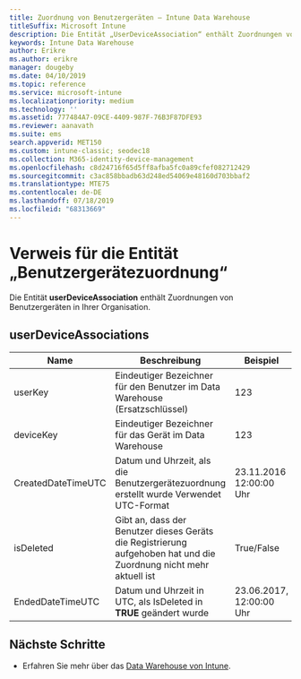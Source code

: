 ```yaml
---
title: Zuordnung von Benutzergeräten – Intune Data Warehouse
titleSuffix: Microsoft Intune
description: Die Entität „UserDeviceAssociation“ enthält Zuordnungen von Benutzergeräten in Ihrer Organisation.
keywords: Intune Data Warehouse
author: Erikre
ms.author: erikre
manager: dougeby
ms.date: 04/10/2019
ms.topic: reference
ms.service: microsoft-intune
ms.localizationpriority: medium
ms.technology: ''
ms.assetid: 777484A7-09CE-4409-987F-76B3F87DFE93
ms.reviewer: aanavath
ms.suite: ems
search.appverid: MET150
ms.custom: intune-classic; seodec18
ms.collection: M365-identity-device-management
ms.openlocfilehash: c8d24716f65d5ff8afba5fc0a89cfef082712429
ms.sourcegitcommit: c3ac858bbadb63d248ed54069e48160d703bbaf2
ms.translationtype: MTE75
ms.contentlocale: de-DE
ms.lasthandoff: 07/18/2019
ms.locfileid: "68313669"
---
```

# <a name="reference-for-user-device-association-entity"></a>Verweis für die Entität „Benutzergerätezuordnung“

Die Entität **userDeviceAssociation** enthält Zuordnungen von Benutzergeräten in Ihrer Organisation.

## <a name="userdeviceassociations"></a>userDeviceAssociations


|        Name        |                                           Beschreibung                                            |        Beispiel         |
|--------------------|--------------------------------------------------------------------------------------------------|------------------------|
|      userKey       |              Eindeutiger Bezeichner für den Benutzer im Data Warehouse (Ersatzschlüssel)               |          123           |
|     deviceKey      |                      Eindeutiger Bezeichner für das Gerät im Data Warehouse                      |          123           |
| CreatedDateTimeUTC |           Datum und Uhrzeit, als die Benutzergerätezuordnung erstellt wurde Verwendet UTC-Format           | 23.11.2016 12:00:00 Uhr |
|     isDeleted      | Gibt an, dass der Benutzer dieses Geräts die Registrierung aufgehoben hat und die Zuordnung nicht mehr aktuell ist |       True/False       |
|  EndedDateTimeUTC  |              Datum und Uhrzeit in UTC, als IsDeleted in <strong>TRUE</strong> geändert wurde               | 23.06.2017, 12:00:00 Uhr |

## <a name="next-steps"></a>Nächste Schritte

- Erfahren Sie mehr über das [Data Warehouse von Intune](reports-nav-create-intune-reports.md).
